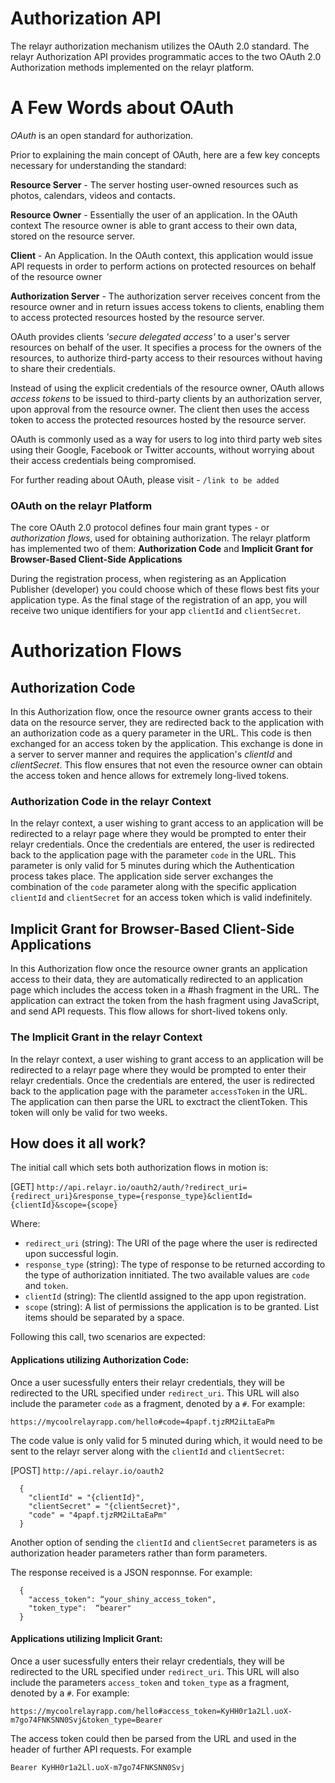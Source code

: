 # Authorization API
The relayr authorization mechanism utilizes the OAuth 2.0 standard.
The relayr Authorization API provides programmatic acces to the two OAuth 2.0 
Authorization methods implemented on the relayr platform.

# A Few Words about OAuth
*OAuth* is an open standard for authorization.

Prior to explaining the main concept of OAuth, here are a few key concepts
necessary for understanding the standard:

**Resource Server** - The server hosting user-owned resources such as photos, 
calendars, videos and contacts.

**Resource Owner** - Essentially the user of an application. In the OAuth context
The resource owner is able to grant access to their own data,
stored on the resource server.

**Client** - An Application. In the OAuth context, this application would issue API
requests in order to perform actions on protected resources on 
behalf of the resource owner

**Authorization Server** - The authorization server receives concent from the resource
owner and in return issues access tokens to clients, enabling them to access protected
resources hosted by the resource server.


OAuth provides clients *'secure delegated access'* to a user's server
resources on behalf of the user. 
It specifies a process for the owners of the resources, to authorize
third-party access to their resources without having to share their credentials.


Instead of using the explicit credentials of the resource owner, OAuth allows *access
tokens* to be issued to third-party clients by an authorization server, 
upon approval from the resource owner.
The client then uses the access token to access the protected resources
hosted by the resource server. 

OAuth is commonly used as a way for
users to log into third party web sites using their Google,
Facebook or Twitter accounts, without worrying about their access
credentials being compromised. 

For further reading about OAuth, please visit - `/link to be added`

### OAuth on the relayr Platform

The core OAuth 2.0 protocol defines four main grant types - or *authorization flows*,
used for obtaining authorization. The relayr platform has implemented two of them:
**Authorization Code** and **Implicit Grant for Browser-Based Client-Side Applications**

During the registration process, when registering as an Application Publisher (developer)
you could choose which of these flows best fits your application type.
As the final stage of the registration of an app, you will receive two unique identifiers
for your app `clientId` and `clientSecret`.


# Authorization Flows 

## Authorization Code 

In this Authorization flow, once the resource owner grants access to their data
on the resource server, they are redirected back to the application with an
authorization code as a query parameter in the URL. This code is then exchanged for 
an access token by the application. This exchange is done in a server to server manner
and requires the application's *clientId* and *clientSecret*. 
This flow ensures that not even the resource owner can obtain the access token and 
hence allows for extremely long-lived tokens.

### Authorization Code in the relayr Context 

In the relayr context, a user wishing to grant access to an application will be
redirected to a relayr page where they would be prompted to enter their relayr credentials.
Once the credentials are entered, the user is redirected back to the application page
with the parameter `code` in the URL. This parameter is only valid for 5 minutes during
which the Authentication process takes place. The application side server exchanges
the combination of the `code` parameter along with the specific application 
`clientId` and `clientSecret` for an access token which is valid indefinitely.


## Implicit Grant for Browser-Based Client-Side Applications

In this Authorization flow once the resource owner grants an application access to their
data, they are automatically redirected to an application page which includes the 
access token in a #hash fragment in the URL. The application can extract the token
from the hash fragment using JavaScript, and send API requests. This flow allows for
short-lived tokens only.


### The Implicit Grant in the relayr Context 

In the relayr context, a user wishing to grant access to an application will be
redirected to a relayr page where they would be prompted to enter their relayr credentials.
Once the credentials are entered, the user is redirected back to the application page
with the parameter `accessToken` in the URL. The application can then
parse the URL to exctract the clientToken. This token will only be valid for two weeks.


## How does it all work?

The initial call which sets both authorization flows in motion is:

[GET] `http://api.relayr.io/oauth2/auth/?redirect_uri={redirect_uri}&response_type={response_type}&clientId={clientId}&scope={scope}`

Where: 

   * `redirect_uri` (string): The URI of the page where the user is redirected upon successful login.
   * `response_type` (string): The type of response to be returned according to the type of authorization innitiated. The two             available values are `code` and `token`. 
   * `clientId` (string): The clientId assigned to the app upon registration.
   * `scope` (string): A list of permissions the application is to be granted. List items should be separated by a space.
    
Following this call, two scenarios are expected:

#### Applications utilizing Authorization Code:

Once a user sucessfully enters their relayr credentials, they will be redirected to the URL specified under `redirect_uri`. 
This URL will also include the parameter `code` as a fragment, denoted by a `#`. For example:

`https://mycoolrelayrapp.com/hello#code=4papf.tjzRM2iLtaEaPm`

The code value is only valid for 5 minuted during which, it would need to be sent to the relayr server along with the `clientId` and `clientSecret`:

[POST] `http://api.relayr.io/oauth2`

      { 
        "clientId" = "{clientId}",
        "clientSecret" = "{clientSecret}",
        "code" = "4papf.tjzRM2iLtaEaPm" 
      }
      
Another option of sending the `clientId` and `clientSecret` parameters is as authorization header parameters rather than form parameters.

The response received is a JSON responnse. For example:

      {
        "access_token": “your_shiny_access_token",
        "token_type":  “bearer"
      }

#### Applications utilizing Implicit Grant:

Once a user sucessfully enters their relayr credentials, they will be redirected to the URL specified under `redirect_uri`. 
This URL will also include the parameters `access_token` and `token_type` as a fragment, denoted by a `#`. For example:

`https://mycoolrelayrapp.com/hello#access_token=KyHH0r1a2Ll.uoX-m7go74FNKSNN0Svj&token_type=Bearer`   

The access token could then be parsed from the URL and used in the header of further API requests. For example

`Bearer KyHH0r1a2Ll.uoX-m7go74FNKSNN0Svj`

